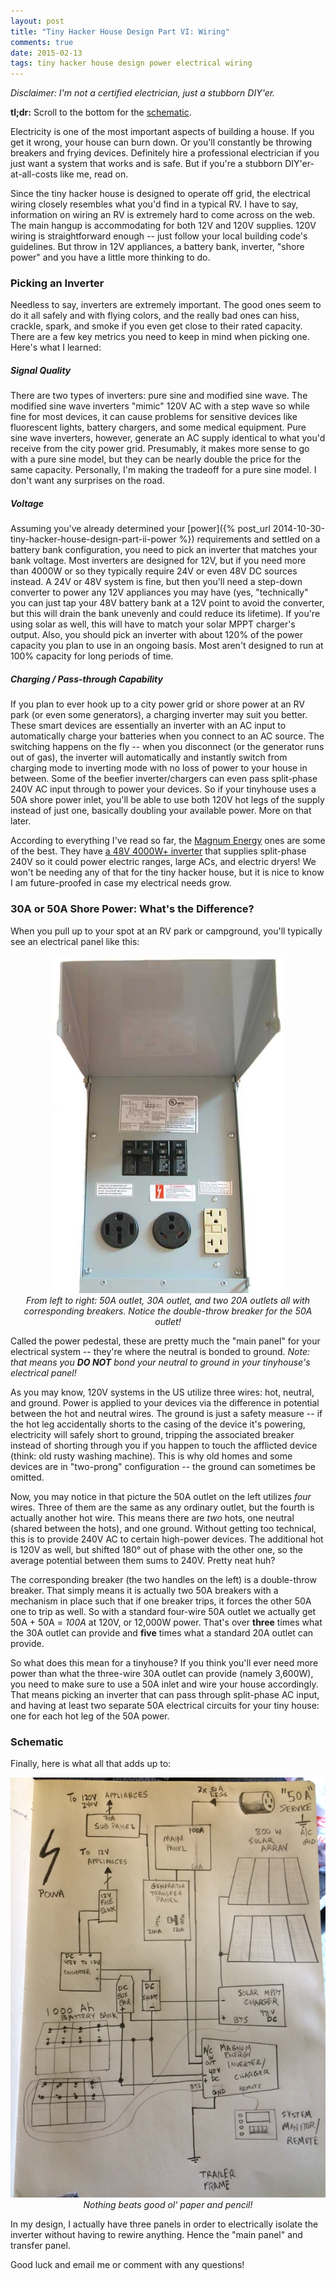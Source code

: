 ```yaml
---
layout: post
title: "Tiny Hacker House Design Part VI: Wiring"
comments: true
date: 2015-02-13
tags: tiny hacker house design power electrical wiring
---
```


_Disclaimer: I'm not a certified electrician, just a stubborn DIY'er._

**tl;dr:** Scroll to the bottom for the [schematic](#schematic).

Electricity is one of the most important aspects of building a house. If you
get it wrong, your house can burn down. Or you'll constantly be throwing
breakers and frying devices. Definitely hire a professional electrician if you
just want a system that works and is safe. But if you're a stubborn
DIY'er-at-all-costs like me, read on.

Since the tiny hacker house is designed to operate off grid, the electrical
wiring closely resembles what you'd find in a typical RV. I have to say,
information on wiring an RV is extremely hard to come across on the web.  The
main hangup is accommodating for both 12V and 120V supplies. 120V wiring is
straightforward enough -- just follow your local building code's guidelines.
But throw in 12V appliances, a battery bank, inverter, "shore power" and you
have a little more thinking to do.

<!-- break -->

### Picking an Inverter

Needless to say, inverters are extremely important. The good ones seem to do it
all safely and with flying colors, and the really bad ones can hiss, crackle,
spark, and smoke if you even get close to their rated capacity. There are a few
key metrics you need to keep in mind when picking one. Here's what I learned:

##### Signal Quality
There are two types of inverters: pure sine and modified sine wave. The
modified sine wave inverters "mimic" 120V AC with a step wave so while fine for
most devices, it can cause problems for sensitive devices like fluorescent
lights, battery chargers, and some medical equipment. Pure sine wave inverters,
however, generate an AC supply identical to what you'd receive from the city
power grid. Presumably, it makes more sense to go with a pure sine model, but
they can be nearly double the price for the same capacity. Personally, I'm
making the tradeoff for a pure sine model. I don't want any surprises on the
road.

##### Voltage
Assuming you've already determined your [power]({% post_url 2014-10-30-tiny-hacker-house-design-part-ii-power %}) requirements and settled
on a battery bank configuration, you need to pick an inverter that matches your
bank voltage. Most inverters are designed for 12V, but if you need more than
4000W or so they typically require 24V or even 48V DC sources instead. A 24V or
48V system is fine, but then you'll need a step-down converter to power any 12V
appliances you may have (yes, "technically" you can just tap your 48V battery
bank at a 12V point to avoid the converter, but this will drain the bank
unevenly and could reduce its lifetime). If you're using solar as well, this
will have to match your solar MPPT charger's output. Also, you should pick an
inverter with about 120% of the power capacity you plan to use in an ongoing
basis. Most aren't designed to run at 100% capacity for long periods of time.

##### Charging / Pass-through Capability
If you plan to ever hook up to a city power grid or shore power at an RV park
(or even some generators), a charging inverter may suit you better. These smart
devices are essentially an inverter with an AC input to automatically charge
your batteries when you connect to an AC source. The switching happens on the
fly -- when you disconnect (or the generator runs out of gas), the inverter
will automatically and instantly switch from charging mode to inverting mode
with no loss of power to your house in between. Some of the beefier
inverter/chargers can even pass split-phase 240V AC input through to power your
devices. So if your tinyhouse uses a 50A shore power inlet, you'll be able to
use both 120V hot legs of the supply instead of just one, basically doubling
your available power. More on that later.

According to everything I've read so far, the [Magnum
Energy](http://magnumenergy.com) ones are some of the best. They have [a 48V
4000W+ inverter](http://magnumenergy.com/ms-pae-series-invertercharger/)
that supplies split-phase 240V so it could power electric ranges, large ACs,
and electric dryers! We won't be needing any of that for the tiny hacker house,
but it is nice to know I am future-proofed in case my electrical needs grow. 

### 30A or 50A Shore Power: What's the Difference?

When you pull up to your spot at an RV park or campground, you'll typically see
an electrical panel like this:

<center>
  <img src="/img/rv-power-pedestal.jpg" alt="RV Power Pedestal">
  <div class="caption">
    <i>
      From left to right: 50A outlet, 30A outlet, and two 20A outlets all with
corresponding breakers. Notice the double-throw breaker for the 50A outlet!
   </i>
  </div>
</center>

Called the power pedestal, these are pretty much the "main panel" for your
electrical system -- they're where the neutral is bonded to ground. _Note: that
means you **DO NOT** bond your neutral to ground in your tinyhouse's electrical
panel!_

As you may know, 120V systems in the US utilize three wires: hot, neutral,
and ground. Power is applied to your devices via the difference in potential
between the hot and neutral wires. The ground is just a safety measure -- if
the hot leg accidentally shorts to the casing of the device it's powering,
electricity will safely short to ground, tripping the associated breaker
instead of shorting through you if you happen to touch the afflicted device
(think: old rusty washing machine). This is why old homes and some devices are
in "two-prong" configuration -- the ground can sometimes be omitted.

Now, you may notice in that picture the 50A outlet on the left utilizes _four_
wires. Three of them are the same as any ordinary outlet, but the fourth is
actually another hot wire. This means there are _two_ hots, one neutral (shared
between the hots), and one ground. Without getting too technical, this is to
provide 240V AC to certain high-power devices. The additional hot is 120V as
well, but shifted 180&deg; out of phase with the other one, so the average
potential between them sums to 240V. Pretty neat huh?

The corresponding breaker (the two handles on the left) is a double-throw
breaker. That simply means it is actually two 50A breakers with a mechanism in
place such that if one breaker trips, it forces the other 50A one to trip as
well. So with a standard four-wire 50A outlet we actually get 50A + 50A =
_100A_ at 120V, or 12,000W power. That's over **three** times what the 30A
outlet can provide and **five** times what a standard 20A outlet can provide.

So what does this mean for a tinyhouse? If you think you'll ever need more
power than what the three-wire 30A outlet can provide (namely 3,600W), you need
to make sure to use a 50A inlet and wire your house accordingly. That means
picking an inverter that can pass through split-phase AC input, and having at
least two separate 50A electrical circuits for your tiny house: one for each hot
leg of the 50A power.

### Schematic
<a name="schematic"></a>

Finally, here is what all that adds up to:

<center>
  <img src="/img/wiring-schematic.png" alt="Tiny Hacker House Wiring Schematic">
  <div class="caption">
    <i>
      Nothing beats good ol' paper and pencil!
   </i>
  </div>
</center>

In my design, I actually have three panels in order to electrically isolate the
inverter without having to rewire anything. Hence the "main panel" and transfer
panel.

Good luck and email me or comment with any questions!

